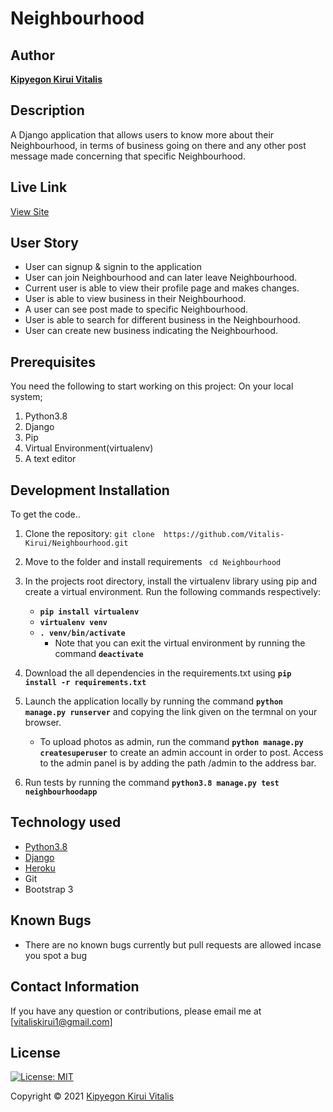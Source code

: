 # Neighbourhood

## Author

[**Kipyegon Kirui Vitalis**](https://github.com/Vitalis-Kirui)

## Description

A Django application that allows users to know more about their Neighbourhood, in terms of business going on there and any other post message made concerning that specific Neighbourhood.

## Live Link

[View Site](https://vitalis-awwards.herokuapp.com/)

## User Story

* User can signup & signin to the application
* User can join Neighbourhood and can later leave Neighbourhood.
* Current user is able to view their profile page and makes changes.
* User is able to view business in their Neighbourhood.
* A user can see post made to specific Neighbourhood.
* User is able to search for different business in the Neighbourhood.
* User can create new business indicating the Neighbourhood.

## Prerequisites

You need the following to start working on this project: On your local system; 

1. Python3.8
2. Django
3. Pip
4. Virtual Environment(virtualenv)
5. A text editor

## Development Installation

To get the code..

1. Clone the repository:
 `git clone  https://github.com/Vitalis-Kirui/Neighbourhood.git`

2. Move to the folder and install requirements
 ` cd Neighbourhood`

3. In the projects root directory, install the virtualenv library using pip and create a virtual environment. Run the following commands respectively:
    - **`pip install virtualenv`**
    - **`virtualenv venv`**
    - **`. venv/bin/activate`**
        * Note that you can exit the virtual environment by running the command **`deactivate`**
4. Download the all dependencies in the requirements.txt using **`pip install -r requirements.txt`**
5. Launch the application locally by running the command **`python manage.py runserver`** and copying the link given on the termnal on your browser.
    - To upload photos as admin, run the command  **`python manage.py createsuperuser`** to create an admin account in order to post. Access to the admin panel is by adding the path /admin to the address bar.
6. Run tests by running the command **`python3.8 manage.py test neighbourhoodapp`**

## Technology used

* [Python3.8](https://www.python.org/)
* [Django](https://docs.djangoproject.com)
* [Heroku](https://heroku.com)
* Git
* Bootstrap 3

## Known Bugs

* There are no known bugs currently but pull requests are allowed incase you spot a bug

## Contact Information 

If you have any question or contributions, please email me at [vitaliskirui1@gmail.com]

## License

[![License: MIT](https://img.shields.io/badge/License-MIT-yellow.svg)](LICENSE)

Copyright © 2021  [Kipyegon Kirui Vitalis](https://github.com/Vitalis-Kirui)